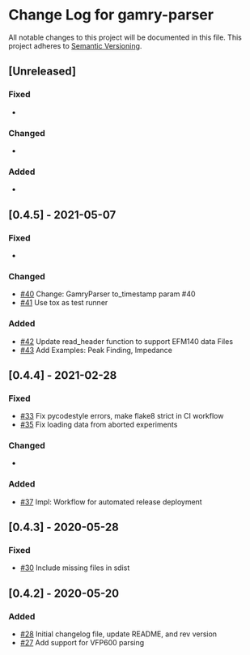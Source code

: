 # Change Log for gamry-parser
All notable changes to this project will be documented in this file.
This project adheres to [Semantic Versioning](http://semver.org/).

## [Unreleased]

### Fixed
- 

### Changed
- 

### Added
- 

## [0.4.5] - 2021-05-07

### Fixed
- 

### Changed
- [#40](https://github.com/bcliang/gamry-parser/pull/40) Change: GamryParser to_timestamp param #40
- [#41](https://github.com/bcliang/gamry-parser/pull/41) Use tox as test runner

### Added
- [#42](https://github.com/bcliang/gamry-parser/pull/42) Update read_header function to support EFM140 data Files
- [#43](https://github.com/bcliang/gamry-parser/pull/43) Add Examples: Peak Finding, Impedance

## [0.4.4] - 2021-02-28

### Fixed
- [#33](https://github.com/bcliang/gamry-parser/pull/33) Fix pycodestyle errors, make flake8 strict in CI workflow
- [#35](https://github.com/bcliang/gamry-parser/pull/35) Fix loading data from aborted experiments

### Changed
- 

### Added
- [#37](https://github.com/bcliang/gamry-parser/pull/37) Impl: Workflow for automated release deployment

## [0.4.3] - 2020-05-28

### Fixed
- [#30](https://github.com/bcliang/gamry-parser/pull/30) Include missing files in sdist

## [0.4.2] - 2020-05-20

### Added
- [#28](https://github.com/bcliang/gamry-parser/pull/28) Initial changelog file, update README, and rev version
- [#27](https://github.com/bcliang/gamry-parser/pull/27) Add support for VFP600 parsing
